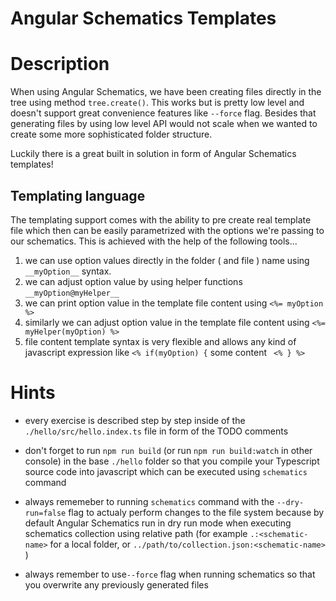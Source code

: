 # Angular Schematics Templates


# Description

When using Angular Schematics, we have been creating files directly in the tree using method `tree.create()`.
This works but is pretty low level and doesn't support great convenience features like `--force` flag.
Besides that generating files by using low level API would not scale when we wanted to create some more sophisticated
folder structure.

Luckily there is a great built in solution in form of Angular Schematics templates!

## Templating language
The templating support comes with the ability to pre create real template file which then can be easily parametrized
with the options we're passing to our schematics. This is achieved with the help of the following tools...

1. we can use option values directly in the folder ( and file ) name using `__myOption__` syntax.
2. we can adjust option value by using helper functions `__myOption@myHelper__`
3. we can print option value in the template file content using `<%= myOption %>`
4. similarly we can adjust option value in the template file content using `<%= myHelper(myOption) %>`
5. file content template syntax is very flexible and allows any kind of javascript expression like `<% if(myOption) {` some content ` <% } %>`


# Hints

* every exercise is described step by step inside of the `./hello/src/hello.index.ts` file in form of the TODO comments

* don't forget to run `npm run build` (or run `npm run build:watch` in other console) in the base `./hello` folder so 
  that you compile your Typescript source code into javascript which can be executed using `schematics` command
  
* always rememeber to running `schematics` command with the `--dry-run=false` flag  to actualy perform changes to 
  the file system because by default Angular Schematics run in dry run mode when executing schematics collection using
  relative path (for example `.:<schematic-name>` for a local folder, or `../path/to/collection.json:<schematic-name>` ) 

* always remember to use`--force` flag when running schematics so that you overwrite any previously generated files
